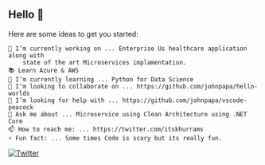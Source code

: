 ## Hello 👋

Here are some ideas to get you started:

    🔭 I’m currently working on ... Enterprise Us healthcare application along with 
        state of the art Microservices implamentation.
    📚 Learn Azure & AWS
    🌱 I’m currently learning ... Python for Data Science
    👯 I’m looking to collaborate on ... https://github.com/johnpapa/hello-worlds
    🤔 I’m looking for help with ... https://github.com/johnpapa/vscode-peacock
    💬 Ask me about ... Microservice using Clean Architecture using .NET Core
    📫 How to reach me: ... https://twitter.com/itskhurrams
    ⚡ Fun fact: ... Some times Code is scary but its really fun.

[![Twitter](https://img.shields.io/twitter/url/https/twitter.com/itskhurrams.svg?style=social&label=Follow%20itskhurrams)](https://twitter.com/itskhurrams)
